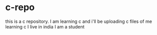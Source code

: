 # c-repo
this is a c repository. I am learning c and i'll be uploading c files of me learning c
 I live in india
 I am a student
 
